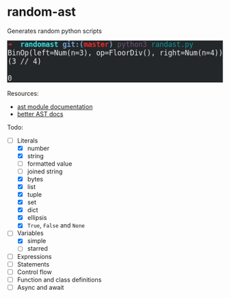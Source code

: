 # random-ast

Generates random python scripts

![random-ast screenshot](screenshot.png)

Resources:

* [ast module documentation](https://docs.python.org/3/library/ast.html)
* [better AST docs](https://greentreesnakes.readthedocs.io/en/latest/)

Todo:

* [ ] Literals
    * [x] number
    * [x] string
    * [ ] formatted value
    * [ ] joined string
    * [x] bytes
    * [x] list
    * [x] tuple
    * [x] set
    * [x] dict
    * [x] ellipsis
    * [x] `True`, `False` and `None`
* [ ] Variables
    * [x] simple
    * [ ] starred
* [ ] Expressions
* [ ] Statements
* [ ] Control flow
* [ ] Function and class definitions
* [ ] Async and await
